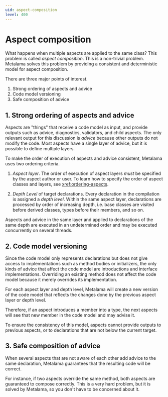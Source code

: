 ```yaml
---
uid: aspect-composition
level: 400
---
```


# Aspect composition

What happens when multiple aspects are applied to the same class? This problem is called _aspect composition_. This is a non-trivial problem. Metalama solves this problem by providing a consistent and deterministic model for aspect composition.

There are three major points of interest.

1. Strong ordering of aspects and advice
2. Code model versioning
3. Safe composition of advice

## 1. Strong ordering of aspects and advice

Aspects are "things" that receive a code model as input, and provide outputs such as advice, diagnostics, validators, and child aspects. The only relevant output for this discussion is *advice* because other outputs do not modify the code. Most aspects have a single layer of advice, but it is possible to define multiple layers.

To make the order of execution of aspects and advice consistent, Metalama uses two ordering criteria.

1. _Aspect layer_. The order of execution of aspect layers _must_ be specified by the aspect author or user. To learn how to specify the order of aspect classes and layers, see <xref:ordering-aspects>.

2. _Depth Level_ of target declarations. Every declaration in the compilation is assigned a _depth level_. Within the same aspect layer, declarations are processed by order of increasing depth, i.e. base classes are visited before derived classes, types before their members, and so on.

Aspects and advice in the same layer and applied to declarations of the same depth are executed in an undetermined order and may be executed concurrently on several threads.


## 2. Code model versioning

Since the code model only represents declarations but does not give access to implementations such as method bodies or initializers, the only kinds of advice that affect the code model are introductions and interface implementations.  Overriding an existing method does not affect the code model because it merely overrides its implementation.

For each aspect layer and depth level, Metalama will create a new version of the code model that reflects the changes done by the previous aspect layer or depth level.

Therefore, if an aspect introduces a member into a type, the next aspects will see that new member in the code model and may advise it.

To ensure the consistency of this model, aspects cannot provide outputs to previous aspects, or to declarations that are not below the current target.

## 3. Safe composition of advice

When several aspects that are not aware of each other add advice to the same declaration, Metalama guarantees that the resulting code will be correct.

For instance, if two aspects override the same method, both aspects are guaranteed to compose correctly.  This is a very hard problem, but it is solved by Metalama, so you don't have to be concerned about it.

[comment]: # (TODO: example log and cache)

